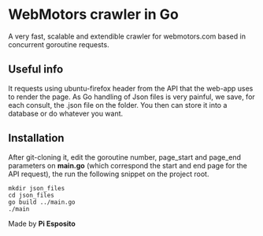 # WebMotors crawler in Go

A very fast, scalable and extendible crawler for webmotors.com based in concurrent goroutine requests.

## Useful info
It requests using ubuntu-firefox header from the API that the web-app uses to render the page. As Go handling of Json files is very painful, we save, for each consult, the .json file on the folder. You then can store it into a database or do whatever you want. 

## Installation
After git-cloning it, edit the goroutine number, page_start and page_end parameters on **main.go** (which correspond the start and end page for the API request), the run the following snippet on the project root.

```
mkdir json_files
cd json_files
go build ../main.go
./main
```

Made by **Pi Esposito**
